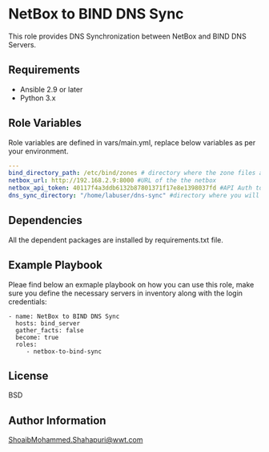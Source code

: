 NetBox to BIND DNS Sync
=========

This role provides DNS Synchronization between NetBox and BIND DNS Servers.

Requirements
------------

- Ansible 2.9 or later
- Python 3.x

Role Variables
--------------

Role variables are defined in vars/main.yml, replace below variables as per your environment.
```yaml
---
bind_directory_path: /etc/bind/zones # directory where the zone files are stored
netbox_url: http://192.168.2.9:8000 #URL of the the netbox
netbox_api_token: 40117f4a3ddb6132b87801371f17e8e1398037fd #API Auth token to the NetBox
dns_sync_directory: "/home/labuser/dns-sync" #directory where you will be creating your Virtual Environment and installing the packages
```

Dependencies
------------

All the dependent packages are installed by requirements.txt file.

Example Playbook
----------------

Pleae find below an exmaple playbook on how you can use this role, make sure you define the necessary servers in inventory along with the login credentials:

    - name: NetBox to BIND DNS Sync
      hosts: bind_server
      gather_facts: false
      become: true
      roles:
         - netbox-to-bind-sync

License
-------

BSD

Author Information
------------------

ShoaibMohammed.Shahapuri@wwt.com
